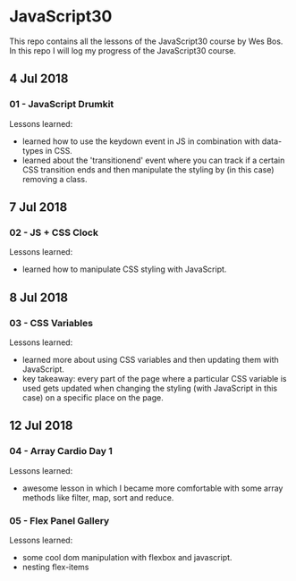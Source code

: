 # JavaScript30
This repo contains all the lessons of the JavaScript30 course by Wes Bos. In this repo I will log my progress of the JavaScript30 course.

## 4 Jul 2018
### 01 - JavaScript Drumkit

Lessons learned:
- learned how to use the keydown event in JS in combination with data-types in CSS.
- learned about the 'transitionend' event where you can track if a certain CSS transition ends and then manipulate the styling by (in this case) removing a class.

## 7 Jul 2018
### 02 - JS + CSS Clock

Lessons learned:
- learned how to manipulate CSS styling with JavaScript.

## 8 Jul 2018
### 03 - CSS Variables

Lessons learned:
- learned more about using CSS variables and then updating them with JavaScript.
- key takeaway: every part of the page where a particular CSS variable is used gets updated when changing the styling (with JavaScript in this case) on a specific place on the page.

## 12 Jul 2018
### 04 - Array Cardio Day 1

Lessons learned:
- awesome lesson in which I became more comfortable with some array methods like filter, map, sort and reduce.

### 05 - Flex Panel Gallery

Lessons learned:
- some cool dom manipulation with flexbox and javascript.
- nesting flex-items
